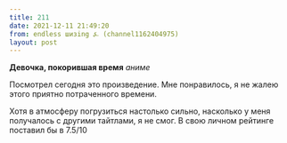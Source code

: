 ```yaml
---
title: 211
date: 2021-12-11 21:49:20
from: endless шизing ⍼ (channel1162404975)
layout: post
---
```


**Девочка, покорившая время**
*аниме*

Посмотрел сегодня это произведение. Мне понравилось, я не жалею этого приятно потраченного времени. 

Хотя в атмосферу погрузиться настолько сильно, насколько у меня получалось с другими тайтлами, я не смог.
В свою личном рейтинге поставил бы в 7.5/10

